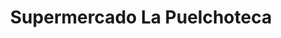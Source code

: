 ---
title: "Supermercado La Puelchoteca"
url: /chillan/supermercado-la-puelchoteca/
shop: supermercado
---